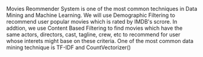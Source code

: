 Movies Reommender System is one of the most common techniques in Data Mining and Machine Learning. 
We will use Demographic Filtering to recommend user popular movies which is rated by IMDB's scrore. In addtion, we use Content Based Filtering to find movies which have the same actors, directors, cast, tagline, crew, etc to recommend for user whose interets might base on these criteria. One of the most common data mining technique is TF-IDF and CountVectorizer()
